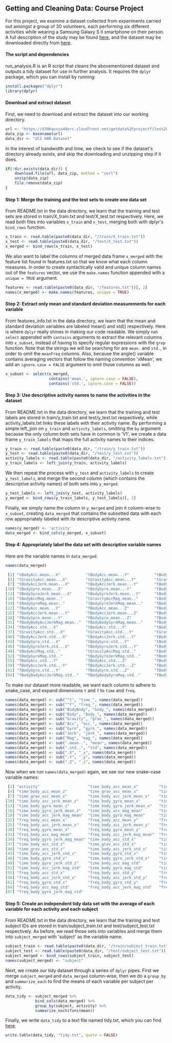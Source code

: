 ## Getting and Cleaning Data: Course Project
For this project, we examine a dataset collected from experiments carried out amongst a group of 30 volunteers, each performing six different activities while wearing a Samsung Galaxy S II smartphone on their person. A full description of the study may be found [here](http://archive.ics.uci.edu/ml/datasets/Human+Activity+Recognition+Using+Smartphones), and the dataset may be downloaded directly from [here](https://d396qusza40orc.cloudfront.net/getdata%2Fprojectfiles%2FUCI%20HAR%20Dataset.zip).

#### The script and dependencies
run_analysis.R is an R script that cleans the abovementioned dataset and outputs a tidy dataset for use in further analysis. It requires the `dplyr` package, which you can install by running:
```R
install.packages("dplyr")
library(dplyr)
```

#### Download and extract dataset
First, we need to download and extract the dataset into our working directory.
```R
url <- "https://d396qusza40orc.cloudfront.net/getdata%2Fprojectfiles%2FUCI%20HAR%20Dataset.zip"
data_zip <- basename(url)
data_dir <- "UCI HAR Dataset"
```

In the interest of bandwidth and time, we check to see if the dataset's directory already exists, and skip the downloading and unzipping step if it does.
```R
if(!dir.exists(data_dir)) {
    download.file(url, data_zip, method = "curl")
    unzip(data_zip)
    file.remove(data_zip)
}
```

#### Step 1: Merge the training and the test sets to create one data set
From README.txt in the data directory, we learn that the training and test sets are stored in train/X_train.txt and test/X_test.txt respectively. Here, we read both files into variables `x_train` and `x_test`, merging both with dplyr's `bind_rows` function. 
```R
x_train <- read.table(paste0(data_dir, "/train/X_train.txt"))
x_test <- read.table(paste0(data_dir, "/test/X_test.txt"))
x_merged <- bind_rows(x_train, x_test)
```

We also want to label the columns of merged data frame `x_merged` with the feature list found in features.txt so that we know what each column measures. In order to create syntactically valid and unique column names out of the `features` vector, we use the `make.names` function appended with a `unique = TRUE` argument.
```R
features <- read.table(paste0(data_dir, "/features.txt"))[, 2]
names(x_merged) <- make.names(features, unique = TRUE)
```

#### Step 2: Extract only mean and standard deviation measurements for each variable
From features_info.txt in the data directory, we learn that the mean and standard deviation variables are labeled mean() and std() respectively. Here is where `dplyr` really shines in making our code readable. We simply run `select` appended with `contains` arguments to extract the relevant columns into `x_subset`, instead of having to specify regular expressions with the `grep` function. Note that the strings we will be searching for are `mean.` and `std.`, in order to omit the `meanFreq` columns. Also, because the angle() variable contains averaging vectors that follow the naming convention 'xMean', we add an `ignore.case = FALSE` argument to omit those columns as well.
```R
x_subset <- select(x_merged, 
                   contains('mean.', ignore.case = FALSE), 
                   contains('std.', ignore.case = FALSE))
```

#### Step 3: Use descriptive activity names to name the activities in the dataset
From README.txt in the data directory, we learn that the training and test labels are stored in train/y_train.txt and test/y_test.txt respectively, while activity_labels.txt links these labels with their activity name. By performing a simple left_join on `y_train` and `activity_labels`, omitting the `by` argument because the only column both sets have in common is 'V1', we create a data frame `y_train_labels` that maps the full activity names to their indices. 
```R
y_train <- read.table(paste0(data_dir, "/train/y_train.txt"))
y_test <- read.table(paste0(data_dir, "/test/y_test.txt"))
activity_labels <- read.table(paste0(data_dir, "/activity_labels.txt"))
y_train_labels <- left_join(y_train, activity_labels)
```

We then repeat the process with `y_test` and `activity_labels` to create `y_test_labels`, and merge the second column (which contains the descriptive activity names) of both sets into `y_merged`.
```R
y_test_labels <- left_join(y_test, activity_labels)
y_merged <- bind_rows(y_train_labels, y_test_labels)[, 2]
```

Finally, we simply name the column in `y_merged` and join it column-wise to `x_subset`, creating `data_merged` that contains the subsetted data with each row appropriately labeled with its descriptive activity name.
```R
names(y_merged) <- 'activity'
data_merged <- bind_cols(y_merged, x_subset)
```

#### Step 4: Appropriately label the data set with descriptive variable names 
Here are the variable names in `data_merged`:
```R
names(data_merged)
```
```R
 [1] "tBodyAcc.mean...X"           "tBodyAcc.mean...Y"           "tBodyAcc.mean...Z"          
 [4] "tGravityAcc.mean...X"        "tGravityAcc.mean...Y"        "tGravityAcc.mean...Z"       
 [7] "tBodyAccJerk.mean...X"       "tBodyAccJerk.mean...Y"       "tBodyAccJerk.mean...Z"      
[10] "tBodyGyro.mean...X"          "tBodyGyro.mean...Y"          "tBodyGyro.mean...Z"         
[13] "tBodyGyroJerk.mean...X"      "tBodyGyroJerk.mean...Y"      "tBodyGyroJerk.mean...Z"     
[16] "tBodyAccMag.mean.."          "tGravityAccMag.mean.."       "tBodyAccJerkMag.mean.."     
[19] "tBodyGyroMag.mean.."         "tBodyGyroJerkMag.mean.."     "fBodyAcc.mean...X"          
[22] "fBodyAcc.mean...Y"           "fBodyAcc.mean...Z"           "fBodyAccJerk.mean...X"      
[25] "fBodyAccJerk.mean...Y"       "fBodyAccJerk.mean...Z"       "fBodyGyro.mean...X"         
[28] "fBodyGyro.mean...Y"          "fBodyGyro.mean...Z"          "fBodyAccMag.mean.."         
[31] "fBodyBodyAccJerkMag.mean.."  "fBodyBodyGyroMag.mean.."     "fBodyBodyGyroJerkMag.mean.."
[34] "tBodyAcc.std...X"            "tBodyAcc.std...Y"            "tBodyAcc.std...Z"           
[37] "tGravityAcc.std...X"         "tGravityAcc.std...Y"         "tGravityAcc.std...Z"        
[40] "tBodyAccJerk.std...X"        "tBodyAccJerk.std...Y"        "tBodyAccJerk.std...Z"       
[43] "tBodyGyro.std...X"           "tBodyGyro.std...Y"           "tBodyGyro.std...Z"          
[46] "tBodyGyroJerk.std...X"       "tBodyGyroJerk.std...Y"       "tBodyGyroJerk.std...Z"      
[49] "tBodyAccMag.std.."           "tGravityAccMag.std.."        "tBodyAccJerkMag.std.."      
[52] "tBodyGyroMag.std.."          "tBodyGyroJerkMag.std.."      "fBodyAcc.std...X"           
[55] "fBodyAcc.std...Y"            "fBodyAcc.std...Z"            "fBodyAccJerk.std...X"       
[58] "fBodyAccJerk.std...Y"        "fBodyAccJerk.std...Z"        "fBodyGyro.std...X"          
[61] "fBodyGyro.std...Y"           "fBodyGyro.std...Z"           "fBodyAccMag.std.."          
[64] "fBodyBodyAccJerkMag.std.."   "fBodyBodyGyroMag.std.."      "fBodyBodyGyroJerkMag.std.." 
```

To make our dataset more readable, we want each column to adhere to snake_case, and expand dimensions `t` and `f` to `time` and `freq`.
```R
names(data_merged) <- sub("^t", "time_", names(data_merged))
names(data_merged) <- sub("^f", "freq_", names(data_merged))
names(data_merged) <- sub("BodyBody", "body_", names(data_merged))
names(data_merged) <- sub("Body", "body_", names(data_merged))
names(data_merged) <- sub("Gravity", "grav_", names(data_merged))
names(data_merged) <- sub("Acc", "acc_", names(data_merged))
names(data_merged) <- sub("Gyro", "gyro_", names(data_merged))
names(data_merged) <- sub("Jerk", "jerk_", names(data_merged))
names(data_merged) <- sub("Mag", "mag_", names(data_merged))
names(data_merged) <- sub(".mean..", "mean", names(data_merged))
names(data_merged) <- sub(".std..", "std", names(data_merged))
names(data_merged) <- sub(".X", "_x", names(data_merged))
names(data_merged) <- sub(".Y", "_y", names(data_merged))
names(data_merged) <- sub(".Z", "_z", names(data_merged))
```

Now when we run `names(data_merged)` again, we see our new snake-case variable names:
```R
 [1] "activity"                     "time_body_acc_mean_x"         "time_body_acc_mean_y"        
 [4] "time_body_acc_mean_z"         "time_grav_acc_mean_x"         "time_grav_acc_mean_y"        
 [7] "time_grav_acc_mean_z"         "time_body_acc_jerk_mean_x"    "time_body_acc_jerk_mean_y"   
[10] "time_body_acc_jerk_mean_z"    "time_body_gyro_mean_x"        "time_body_gyro_mean_y"       
[13] "time_body_gyro_mean_z"        "time_body_gyro_jerk_mean_x"   "time_body_gyro_jerk_mean_y"  
[16] "time_body_gyro_jerk_mean_z"   "time_body_acc_mag_mean"       "time_grav_acc_mag_mean"      
[19] "time_body_acc_jerk_mag_mean"  "time_body_gyro_mag_mean"      "time_body_gyro_jerk_mag_mean"
[22] "freq_body_acc_mean_x"         "freq_body_acc_mean_y"         "freq_body_acc_mean_z"        
[25] "freq_body_acc_jerk_mean_x"    "freq_body_acc_jerk_mean_y"    "freq_body_acc_jerk_mean_z"   
[28] "freq_body_gyro_mean_x"        "freq_body_gyro_mean_y"        "freq_body_gyro_mean_z"       
[31] "freq_body_acc_mag_mean"       "freq_body_acc_jerk_mag_mean"  "freq_body_gyro_mag_mean"     
[34] "freq_body_gyro_jerk_mag_mean" "time_body_acc_std_x"          "time_body_acc_std_y"         
[37] "time_body_acc_std_z"          "time_grav_acc_std_x"          "time_grav_acc_std_y"         
[40] "time_grav_acc_std_z"          "time_body_acc_jerk_std_x"     "time_body_acc_jerk_std_y"    
[43] "time_body_acc_jerk_std_z"     "time_body_gyro_std_x"         "time_body_gyro_std_y"        
[46] "time_body_gyro_std_z"         "time_body_gyro_jerk_std_x"    "time_body_gyro_jerk_std_y"   
[49] "time_body_gyro_jerk_std_z"    "time_body_acc_mag_std"        "time_grav_acc_mag_std"       
[52] "time_body_acc_jerk_mag_std"   "time_body_gyro_mag_std"       "time_body_gyro_jerk_mag_std" 
[55] "freq_body_acc_std_x"          "freq_body_acc_std_y"          "freq_body_acc_std_z"         
[58] "freq_body_acc_jerk_std_x"     "freq_body_acc_jerk_std_y"     "freq_body_acc_jerk_std_z"    
[61] "freq_body_gyro_std_x"         "freq_body_gyro_std_y"         "freq_body_gyro_std_z"        
[64] "freq_body_acc_mag_std"        "freq_body_acc_jerk_mag_std"   "freq_body_gyro_mag_std"      
[67] "freq_body_gyro_jerk_mag_std" 
```

#### Step 5: Create an independent tidy data set with the average of each variable for each activity and each subject
From README.txt in the data directory, we learn that the training and test subject IDs are stored in train/subject_train.txt and test/subject_test.txt respectively. As before, we read those sets into variables and merge them into `subject_merged` with 'subject' as the variable name.
```R
subject_train <- read.table(paste0(data_dir, "/train/subject_train.txt"))
subject_test <- read.table(paste0(data_dir, "/test/subject_test.txt"))
subject_merged <- bind_rows(subject_train, subject_test)
names(subject_merged) <- "subject"
```
Next, we create our tidy dataset through a series of `dplyr` pipes. First we merge `subject_merged` and `data_merged` column-wise, then we do a `group_by` and `summarize_each` to find the means of each variable per subject per activity.
```r
data_tidy <- subject_merged %>% 
             bind_cols(data_merged) %>%
             group_by(subject, activity) %>% 
             summarize_each(funs(mean))
```

Finally, we write `data_tidy` to a text file named tidy.txt, which you can find [here](https://github.com/clampork/coursera-datascience/blob/3-getting-and-cleaning-data/project/tidy.txt).
```R
write.table(data_tidy, "tidy.txt", quote = FALSE)
```
